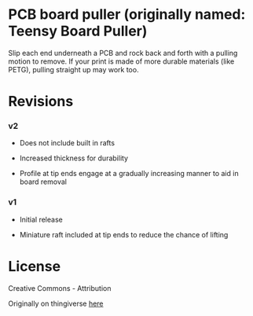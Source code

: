 # PCB board puller (originally named: Teensy Board Puller)

Slip each end underneath a PCB and rock back and forth with a pulling motion to remove. If your print is made of more durable materials (like PETG), pulling straight up may work too.

# Revisions

### v2 

* Does not include built in rafts

* Increased thickness for durability

* Profile at tip ends engage at a gradually increasing manner to aid in board removal

### v1

* Initial release

* Miniature raft included at tip ends to reduce the chance of lifting

# License

Creative Commons - Attribution 

Originally on thingiverse [here](http://www.thingiverse.com/thing:1098330)
